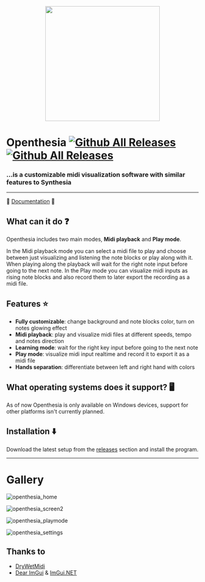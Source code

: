 <p align="center">
 <img src="https://i.imgur.com/aN1rSmB.png" width="300" height="300" />
</p>

# Openthesia [![Github All Releases](https://img.shields.io/github/v/release/ImAxel0/Openthesia?&style=for-the-badge)]() [![Github All Releases](https://img.shields.io/github/downloads/ImAxel0/Openthesia/total.svg?&color=31CB15&style=for-the-badge)]()
### ...is a customizable midi visualization software with similar features to Synthesia
  
---
  :orange_book: [Documentation](https://openthesia.pages.dev/documentation) :orange_book:

## What can it do :question:
Openthesia includes two main modes, **Midi playback** and **Play mode**.

In the Midi playback mode you can select a midi file to play and choose between just visualizing and listening the note blocks or play along with it.
When playing along the playback will wait for the right note input before going to the next note.
In the Play mode you can visualize midi inputs as rising note blocks and also record them to later export the recording as a midi file.

## Features :star:
- **Fully customizable**: change background and note blocks color, turn on notes glowing effect
- **Midi playback**: play and visualize midi files at different speeds, tempo and notes direction
- **Learning mode**: wait for the right key input before going to the next note
- **Play mode**: visualize midi input realtime and record it to export it as a midi file
- **Hands separation**: differentiate between left and right hand with colors

## What operating systems does it support? :desktop_computer:
As of now Openthesia is only available on Windows devices, support for other platforms isn't currently planned.

## Installation :arrow_down:
Download the latest setup from the [releases](https://github.com/ImAxel0/Openthesia/releases) section and install the program.

---
# Gallery
![openthesia_home](https://github.com/ImAxel0/Openthesia/assets/124681710/bf9d0fc8-55a9-4583-9514-da29bd5159dd)

![openthesia_screen2](https://github.com/ImAxel0/Openthesia/assets/124681710/a01bad3d-8ee0-44d0-a472-37cee41c087b)

![openthesia_playmode](https://github.com/ImAxel0/Openthesia/assets/124681710/38e9ab18-7b03-4e08-bd26-fe3f993cec1a)

![openthesia_settings](https://github.com/ImAxel0/Openthesia/assets/124681710/6f9a2ca9-956b-470a-a755-b1729de94cbf)

## Thanks to

- [DryWetMidi](https://melanchall.github.io/drywetmidi/index.html)
- [Dear ImGui](https://github.com/ocornut/imgui) & [ImGui.NET](https://github.com/ImGuiNET/ImGui.NET)
